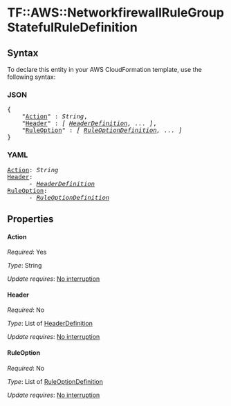 # TF::AWS::NetworkfirewallRuleGroup StatefulRuleDefinition

## Syntax

To declare this entity in your AWS CloudFormation template, use the following syntax:

### JSON

<pre>
{
    "<a href="#action" title="Action">Action</a>" : <i>String</i>,
    "<a href="#header" title="Header">Header</a>" : <i>[ <a href="headerdefinition.md">HeaderDefinition</a>, ... ]</i>,
    "<a href="#ruleoption" title="RuleOption">RuleOption</a>" : <i>[ <a href="ruleoptiondefinition.md">RuleOptionDefinition</a>, ... ]</i>
}
</pre>

### YAML

<pre>
<a href="#action" title="Action">Action</a>: <i>String</i>
<a href="#header" title="Header">Header</a>: <i>
      - <a href="headerdefinition.md">HeaderDefinition</a></i>
<a href="#ruleoption" title="RuleOption">RuleOption</a>: <i>
      - <a href="ruleoptiondefinition.md">RuleOptionDefinition</a></i>
</pre>

## Properties

#### Action

_Required_: Yes

_Type_: String

_Update requires_: [No interruption](https://docs.aws.amazon.com/AWSCloudFormation/latest/UserGuide/using-cfn-updating-stacks-update-behaviors.html#update-no-interrupt)

#### Header

_Required_: No

_Type_: List of <a href="headerdefinition.md">HeaderDefinition</a>

_Update requires_: [No interruption](https://docs.aws.amazon.com/AWSCloudFormation/latest/UserGuide/using-cfn-updating-stacks-update-behaviors.html#update-no-interrupt)

#### RuleOption

_Required_: No

_Type_: List of <a href="ruleoptiondefinition.md">RuleOptionDefinition</a>

_Update requires_: [No interruption](https://docs.aws.amazon.com/AWSCloudFormation/latest/UserGuide/using-cfn-updating-stacks-update-behaviors.html#update-no-interrupt)

